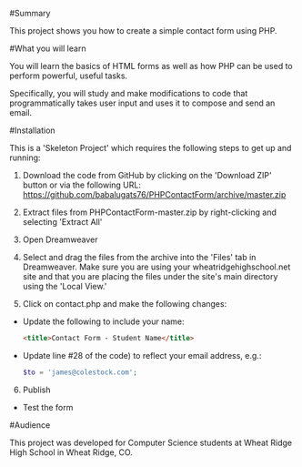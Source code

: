 #Summary

This project shows you how to create a simple contact form using PHP.

#What you will learn

You will learn the basics of HTML forms as well as how PHP can be used to perform powerful, useful tasks.

Specifically, you will study and make modifications to code that programmatically takes user input and uses it to compose and send an email.

#Installation

This is a 'Skeleton Project' which requires the following steps to get up and running:

1. Download the code from GitHub by clicking on the 'Download ZIP' button or via the following URL: https://github.com/babalugats76/PHPContactForm/archive/master.zip

2. Extract files from PHPContactForm-master.zip by right-clicking and selecting 'Extract All'

3. Open Dreamweaver

4. Select and drag the files from the archive into the 'Files' tab in Dreamweaver.  Make sure you are using your wheatridgehighschool.net site and that you are placing the files under the site's main directory using the 'Local View.'

5. Click on contact.php and make the following changes:
    
* Update the following to include your name: 

    ```html
    <title>Contact Form - Student Name</title>
    ``` 

* Update line #28 of the code) to reflect your email address, e.g.:

    ```php
    $to = 'james@colestock.com';
    ```

6. Publish

- Test the form

#Audience

This project was developed for Computer Science students at Wheat Ridge High School in Wheat Ridge, CO.


